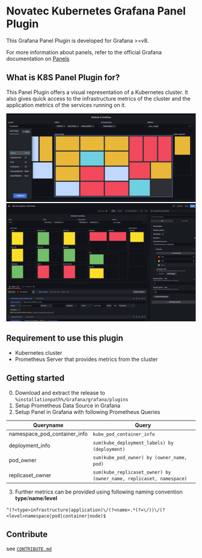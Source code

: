 # Novatec Kubernetes Grafana Panel Plugin

<!-- TODO consider adding pipelines -->
<!-- [![CircleCI](https://circleci.com/gh/grafana/simple-react-panel.svg?style=svg)](https://circleci.com/gh/grafana/simple-react-panel)
[![David Dependency Status](https://david-dm.org/grafana/simple-react-panel.svg)](https://david-dm.org/grafana/simple-react-panel)
[![David Dev Dependency Status](https://david-dm.org/grafana/simple-react-panel/dev-status.svg)](https://david-dm.org/grafana/simple-react-panel/?type=dev)
[![Known Vulnerabilities](https://snyk.io/test/github/grafana/simple-react-panel/badge.svg)](https://snyk.io/test/github/grafana/simple-react-panel)
[![Maintainability](https://api.codeclimate.com/v1/badges/1dee2585eb412f913cbb/maintainability)](https://codeclimate.com/github/grafana/simple-react-panel/maintainability)
[![Test Coverage](https://api.codeclimate.com/v1/badges/1dee2585eb412f913cbb/test_coverage)](https://codeclimate.com/github/grafana/simple-react-panel/test_coverage) -->

This Grafana Panel Plugin is developed for Grafana >=v8.

For more information about panels, refer to the official Grafana documentation on [Panels](https://grafana.com/docs/grafana/latest/features/panels/panels/)

## What is K8S Panel Plugin for?

This Panel Plugin offers a visual representation of a Kubernetes cluster. It also gives quick access to the infrastructure metrics of the cluster and the application metrics of the services running on it.

![Example image 1 from the plugin](/src/img/example_1.jpg "Sample Image 1")
![Example image 2 from the plugin](/src/img/example_2.jpg "Sample Image 2")

## Requirement to use this plugin

- Kubernetes cluster
- Prometheus Server that provides metrics from the cluster

## Getting started

0. Download and extract the release to `%installationpath%/Grafana/grafana/plugins`
1. Setup Prometheus Data Source in Grafana
2. Setup Panel in Grafana with following Prometheus Queries

|Queryname|Query|
|--|--|
|namespace_pod_container_info|`kube_pod_container_info`|
|deployment_info|`sum(kube_deployment_labels) by (deployment)`|
|pod_owner|`sum(kube_pod_owner) by (owner_name, pod)`|
|replicaset_owner|`sum(kube_replicaset_owner) by (owner_name, replicaset, namespace)`|

3. Further metrics can be provided using following naming convention</br>
**type**/**name**/**level**
```regex
^(?<type>infrastructure|application)\/(?<name>.*(?=\/))\/(?<level>namespace|pod|container|node)$
```
## Contribute

see [`CONTRIBUTE.md`](CONTRIBUTE.md)
